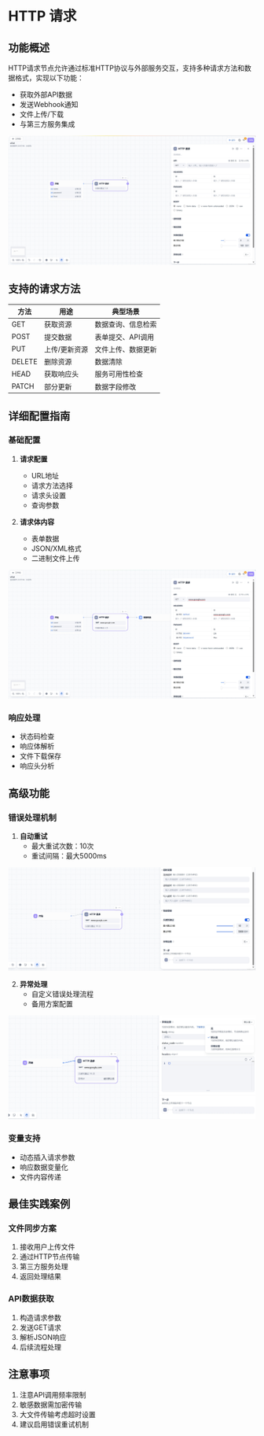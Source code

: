 # HTTP 请求

## 功能概述

HTTP请求节点允许通过标准HTTP协议与外部服务交互，支持多种请求方法和数据格式，实现以下功能：
- 获取外部API数据
- 发送Webhook通知
- 文件上传/下载
- 与第三方服务集成

![HTTP请求配置界面](../../../public/Http2.png)

## 支持的请求方法

| 方法 | 用途 | 典型场景 |
|------|------|----------|
| GET | 获取资源 | 数据查询、信息检索 |
| POST | 提交数据 | 表单提交、API调用 |
| PUT | 上传/更新资源 | 文件上传、数据更新 |
| DELETE | 删除资源 | 数据清除 |
| HEAD | 获取响应头 | 服务可用性检查 |
| PATCH | 部分更新 | 数据字段修改 |

## 详细配置指南

### 基础配置
1. **请求配置**
   - URL地址
   - 请求方法选择
   - 请求头设置
   - 查询参数

2. **请求体内容**
   - 表单数据
   - JSON/XML格式
   - 二进制文件上传

![文件上传配置](../../../public/Http1.png)

### 响应处理
- 状态码检查
- 响应体解析
- 文件下载保存
- 响应头分析

## 高级功能

### 错误处理机制
1. **自动重试**
   - 最大重试次数：10次
   - 重试间隔：最大5000ms

![错误重试设置](../../../public/Http3.png)

2. **异常处理**
   - 自定义错误处理流程
   - 备用方案配置

![异常处理设置](../../../public/Http4.png)


### 变量支持
- 动态插入请求参数
- 响应数据变量化
- 文件内容传递

## 最佳实践案例

### 文件同步方案
1. 接收用户上传文件
2. 通过HTTP节点传输
3. 第三方服务处理
4. 返回处理结果

### API数据获取
1. 构造请求参数
2. 发送GET请求
3. 解析JSON响应
4. 后续流程处理

## 注意事项
1. 注意API调用频率限制
2. 敏感数据需加密传输
3. 大文件传输考虑超时设置
4. 建议启用错误重试机制

